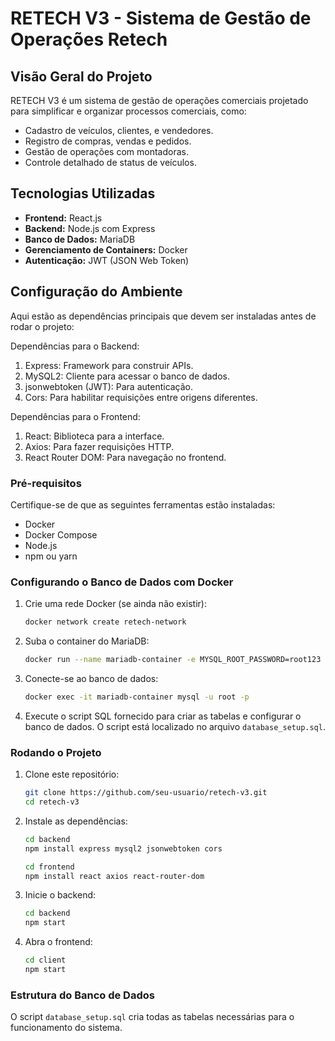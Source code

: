 
# RETECH V3 - Sistema de Gestão de Operações Retech

## Visão Geral do Projeto

RETECH V3 é um sistema de gestão de operações comerciais projetado para simplificar e organizar processos comerciais, como:
- Cadastro de veículos, clientes, e vendedores.
- Registro de compras, vendas e pedidos.
- Gestão de operações com montadoras.
- Controle detalhado de status de veículos.

## Tecnologias Utilizadas
- **Frontend:** React.js
- **Backend:** Node.js com Express
- **Banco de Dados:** MariaDB
- **Gerenciamento de Containers:** Docker
- **Autenticação:** JWT (JSON Web Token)

## Configuração do Ambiente
Aqui estão as dependências principais que devem ser instaladas antes de rodar o projeto:

Dependências para o Backend:
1. Express: Framework para construir APIs.
2. MySQL2: Cliente para acessar o banco de dados.
3. jsonwebtoken (JWT): Para autenticação.
4. Cors: Para habilitar requisições entre origens diferentes.

Dependências para o Frontend:
1. React: Biblioteca para a interface.
2. Axios: Para fazer requisições HTTP.
3. React Router DOM: Para navegação no frontend.

### Pré-requisitos
Certifique-se de que as seguintes ferramentas estão instaladas:
- Docker
- Docker Compose
- Node.js
- npm ou yarn

### Configurando o Banco de Dados com Docker
1. Crie uma rede Docker (se ainda não existir):
   ```bash
   docker network create retech-network
   ```
2. Suba o container do MariaDB:
   ```bash
   docker run --name mariadb-container -e MYSQL_ROOT_PASSWORD=root123 -e MYSQL_DATABASE=retech_db -e MYSQL_USER=retech_user -e MYSQL_PASSWORD=senhaUsuario --network retech-network -p 3306:3306 -d mariadb:latest
   ```
3. Conecte-se ao banco de dados:
   ```bash
   docker exec -it mariadb-container mysql -u root -p
   ```

4. Execute o script SQL fornecido para criar as tabelas e configurar o banco de dados. O script está localizado no arquivo `database_setup.sql`.

### Rodando o Projeto
1. Clone este repositório:
   ```bash
   git clone https://github.com/seu-usuario/retech-v3.git
   cd retech-v3
   ```
2. Instale as dependências:
   ```bash
   cd backend
   npm install express mysql2 jsonwebtoken cors
   ```
   ```bash
   cd frontend
   npm install react axios react-router-dom
   ```
3. Inicie o backend:
   ```bash
   cd backend
   npm start
   ```
4. Abra o frontend:
   ```bash
   cd client
   npm start
   ```

### Estrutura do Banco de Dados
O script `database_setup.sql` cria todas as tabelas necessárias para o funcionamento do sistema.

